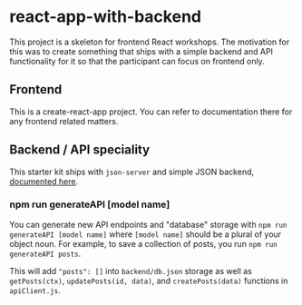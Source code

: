 # react-app-with-backend

This project is a skeleton for frontend React workshops. The motivation for this was to create something that ships with a simple backend and API functionality for it so that the participant can focus on frontend only.

## Frontend

This is a create-react-app project. You can refer to documentation there for any frontend related matters.

## Backend / API speciality

This starter kit ships with `json-server` and simple JSON backend, [documented here](/backend/readme.md).

### npm run generateAPI [model name]

You can generate new API endpoints and "database" storage with `npm run generateAPI [model name]` where `[model name]` should be a plural of your object noun. For example, to save a collection of posts, you run `npm run generateAPI posts`.

This will add `"posts": []` into `backend/db.json` storage as well as `getPosts(ctx)`, `updatePosts(id, data)`, and `createPosts(data)` functions in `apiClient.js`.